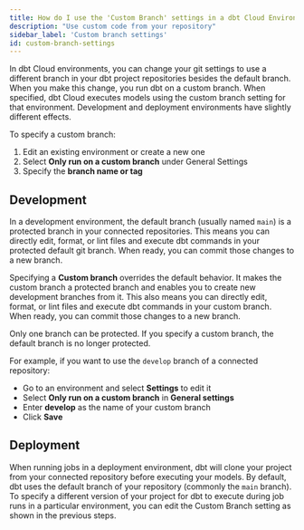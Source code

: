 ```yaml
---
title: How do I use the 'Custom Branch' settings in a dbt Cloud Environment?
description: "Use custom code from your repository"
sidebar_label: 'Custom branch settings'
id: custom-branch-settings
---
```


In dbt Cloud environments, you can change your git settings to use a different branch in your dbt project repositories besides the default branch. When you make this change, you run dbt on a custom branch. When specified, dbt Cloud executes models using the custom branch setting for that environment. Development and deployment environments have slightly different effects.

To specify a custom branch:
1. Edit an existing environment or create a new one
2. Select **Only run on a custom branch** under General Settings
3. Specify the **branch name or tag**

## Development

In a development environment, the default branch (usually named `main`) is a protected branch in your connected repositories. This means you can directly edit, format, or lint files and execute dbt commands in your protected default git branch. When ready, you can commit those changes to a new branch.

Specifying a **Custom branch** overrides the default behavior. It makes the custom branch a protected branch and enables you to create new development branches from it. This also means you can directly edit, format, or lint files and execute dbt commands in your custom branch. When ready, you can commit those changes to a new branch.

Only one branch can be protected. If you specify a custom branch, the default branch is no longer protected.

For example, if you want to use the `develop` branch of a connected repository:

- Go to an environment and select **Settings** to edit it
- Select  **Only run on a custom branch** in **General settings**
- Enter **develop** as the name of your custom branch
- Click **Save**

<Lightbox src="/img/docs/dbt-cloud/cloud-configuring-dbt-cloud/dev-environment-custom-branch.png" width="70%" title="Configuring a custom base repository branch"/>

## Deployment

When running jobs in a deployment environment, dbt will clone your project from your connected repository before executing your models. By default, dbt uses the default branch of your repository (commonly the `main` branch). To specify a different version of your project for dbt to execute during job runs in a particular environment, you can edit the Custom Branch setting as shown in the previous steps. 
